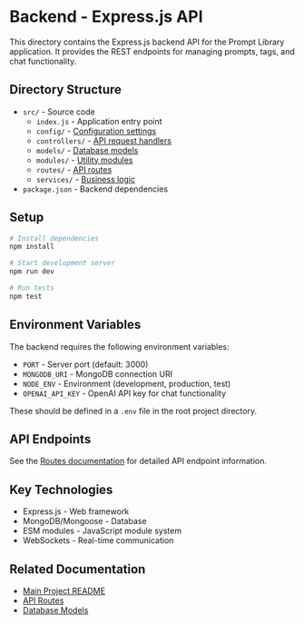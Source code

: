 # Backend - Express.js API

This directory contains the Express.js backend API for the Prompt Library application. It provides the REST endpoints for managing prompts, tags, and chat functionality.

## Directory Structure

- `src/` - Source code
  - `index.js` - Application entry point
  - `config/` - [Configuration settings](./src/config/README.md)
  - `controllers/` - [API request handlers](./src/controllers/README.md)
  - `models/` - [Database models](./src/models/README.md)
  - `modules/` - [Utility modules](./src/modules/README.md)
  - `routes/` - [API routes](./src/routes/README.md)
  - `services/` - [Business logic](./src/services/README.md)
- `package.json` - Backend dependencies

## Setup

```bash
# Install dependencies
npm install

# Start development server
npm run dev

# Run tests
npm test
```

## Environment Variables

The backend requires the following environment variables:

- `PORT` - Server port (default: 3000)
- `MONGODB_URI` - MongoDB connection URI
- `NODE_ENV` - Environment (development, production, test)
- `OPENAI_API_KEY` - OpenAI API key for chat functionality

These should be defined in a `.env` file in the root project directory.

## API Endpoints

See the [Routes documentation](./src/routes/README.md) for detailed API endpoint information.

## Key Technologies

- Express.js - Web framework
- MongoDB/Mongoose - Database
- ESM modules - JavaScript module system
- WebSockets - Real-time communication

## Related Documentation

- [Main Project README](../README.md)
- [API Routes](./src/routes/README.md)
- [Database Models](./src/models/README.md)